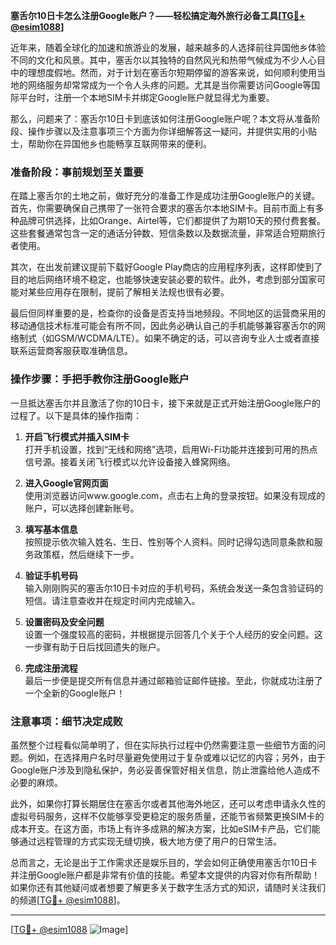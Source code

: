 **塞舌尔10日卡怎么注册Google账户？——轻松搞定海外旅行必备工具[[TG💪+ @esim1088](https://t.me/s/esim1088)]**

近年来，随着全球化的加速和旅游业的发展，越来越多的人选择前往异国他乡体验不同的文化和风景。其中，塞舌尔以其独特的自然风光和热带气候成为不少人心目中的理想度假地。然而，对于计划在塞舌尔短期停留的游客来说，如何顺利使用当地的网络服务却常常成为一个令人头疼的问题。尤其是当你需要访问Google等国际平台时，注册一个本地SIM卡并绑定Google账户就显得尤为重要。

那么，问题来了：塞舌尔10日卡到底该如何注册Google账户呢？本文将从准备阶段、操作步骤以及注意事项三个方面为你详细解答这一疑问，并提供实用的小贴士，帮助你在异国他乡也能畅享互联网带来的便利。

### 准备阶段：事前规划至关重要

在踏上塞舌尔的土地之前，做好充分的准备工作是成功注册Google账户的关键。首先，你需要确保自己携带了一张符合要求的塞舌尔本地SIM卡。目前市面上有多种品牌可供选择，比如Orange、Airtel等，它们都提供了为期10天的预付费套餐。这些套餐通常包含一定的通话分钟数、短信条数以及数据流量，非常适合短期旅行者使用。

其次，在出发前建议提前下载好Google Play商店的应用程序列表，这样即使到了目的地后网络环境不稳定，也能够快速安装必要的软件。此外，考虑到部分国家可能对某些应用存在限制，提前了解相关法规也很有必要。

最后但同样重要的是，检查你的设备是否支持当地频段。不同地区的运营商采用的移动通信技术标准可能会有所不同，因此务必确认自己的手机能够兼容塞舌尔的网络制式（如GSM/WCDMA/LTE）。如果不确定的话，可以咨询专业人士或者直接联系运营商客服获取准确信息。

### 操作步骤：手把手教你注册Google账户

一旦抵达塞舌尔并且激活了你的10日卡，接下来就是正式开始注册Google账户的过程了。以下是具体的操作指南：

1. **开启飞行模式并插入SIM卡**  
   打开手机设置，找到“无线和网络”选项，启用Wi-Fi功能并连接到可用的热点信号源。接着关闭飞行模式以允许设备接入蜂窝网络。

2. **进入Google官网页面**  
   使用浏览器访问www.google.com，点击右上角的登录按钮。如果没有现成的账户，可以选择创建新账号。

3. **填写基本信息**  
   按照提示依次输入姓名、生日、性别等个人资料。同时记得勾选同意条款和服务政策框，然后继续下一步。

4. **验证手机号码**  
   输入刚刚购买的塞舌尔10日卡对应的手机号码，系统会发送一条包含验证码的短信。请注意查收并在规定时间内完成输入。

5. **设置密码及安全问题**  
   设置一个强度较高的密码，并根据提示回答几个关于个人经历的安全问题。这一步骤有助于日后找回遗失的账户。

6. **完成注册流程**  
   最后一步便是提交所有信息并通过邮箱验证邮件链接。至此，你就成功注册了一个全新的Google账户！

### 注意事项：细节决定成败

虽然整个过程看似简单明了，但在实际执行过程中仍然需要注意一些细节方面的问题。例如，在选择用户名时尽量避免使用过于复杂或难以记忆的内容；另外，由于Google账户涉及到隐私保护，务必妥善保管好相关信息，防止泄露给他人造成不必要的麻烦。

此外，如果你打算长期居住在塞舌尔或者其他海外地区，还可以考虑申请永久性的虚拟号码服务，这样不仅能够享受更稳定的服务质量，还能节省频繁更换SIM卡的成本开支。在这方面，市场上有许多成熟的解决方案，比如eSIM卡产品，它们能够通过远程管理的方式实现无缝切换，极大地方便了用户的日常生活。

总而言之，无论是出于工作需求还是娱乐目的，学会如何正确使用塞舌尔10日卡并注册Google账户都是非常有价值的技能。希望本文提供的内容对你有所帮助！如果你还有其他疑问或者想要了解更多关于数字生活方式的知识，请随时关注我们的频道[[TG💪+ @esim1088](https://t.me/s/esim1088)]。

---

[[TG💪+ @esim1088](https://t.me/s/esim1088) ![Image](https://i.postimg.cc/4NQfJmqS/Snipaste-2025-05-13-00-14-12.png)]